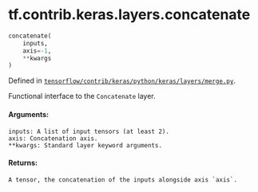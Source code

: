 <div itemscope itemtype="http://developers.google.com/ReferenceObject">
<meta itemprop="name" content="tf.contrib.keras.layers.concatenate" />
</div>

# tf.contrib.keras.layers.concatenate

``` python
concatenate(
    inputs,
    axis=-1,
    **kwargs
)
```



Defined in [`tensorflow/contrib/keras/python/keras/layers/merge.py`](https://www.tensorflow.org/code/tensorflow/contrib/keras/python/keras/layers/merge.py).

Functional interface to the `Concatenate` layer.

#### Arguments:

    inputs: A list of input tensors (at least 2).
    axis: Concatenation axis.
    **kwargs: Standard layer keyword arguments.


#### Returns:

    A tensor, the concatenation of the inputs alongside axis `axis`.